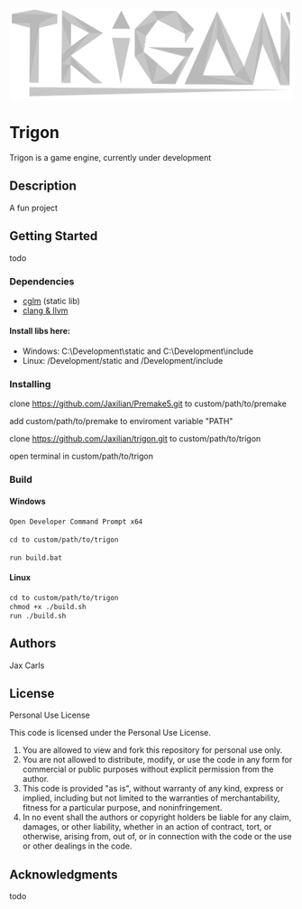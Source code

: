 <p align="center"><img align="center" src="https://github.com/Jaxilian/trigon/blob/main/trigon.png"/></p>

# Trigon

Trigon is a game engine, currently under development

## Description

A fun project

## Getting Started

todo

### Dependencies

- [cglm](https://github.com/recp/cglm) (static lib)
- [clang & llvm](https://releases.llvm.org/download.html)


#### Install libs here:
- Windows: C:\Development\static and C:\Development\include
- Linux:   /Development/static and /Development/include


### Installing

clone https://github.com/Jaxilian/Premake5.git to custom/path/to/premake

add custom/path/to/premake to enviroment variable "PATH" 

clone https://github.com/Jaxilian/trigon.git to custom/path/to/trigon

open terminal in custom/path/to/trigon

### Build
#### Windows
```
Open Developer Command Prompt x64

cd to custom/path/to/trigon

run build.bat
```

#### Linux
```
cd to custom/path/to/trigon
chmod +x ./build.sh
run ./build.sh 
```

## Authors

Jax Carls

## License

Personal Use License

This code is licensed under the Personal Use License.

1. You are allowed to view and fork this repository for personal use only.
2. You are not allowed to distribute, modify, or use the code in any form for commercial or public purposes without explicit permission from the author.
3. This code is provided "as is", without warranty of any kind, express or implied, including but not limited to the warranties of merchantability, fitness for a particular purpose, and noninfringement.
4. In no event shall the authors or copyright holders be liable for any claim, damages, or other liability, whether in an action of contract, tort, or otherwise, arising from, out of, or in connection with the code or the use or other dealings in the code.

## Acknowledgments

todo
